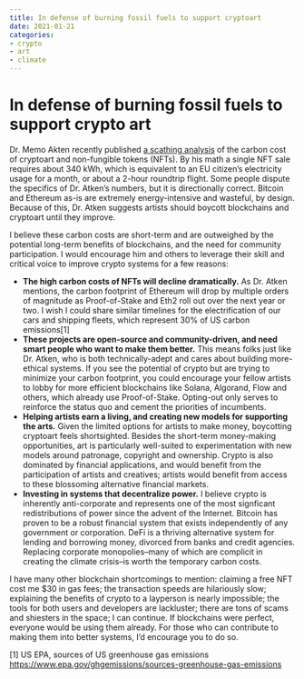 ```yaml
---
title: In defense of burning fossil fuels to support cryptoart
date: 2021-01-21
categories:
- crypto
- art
- climate
---
```


# In defense of burning fossil fuels to support crypto art

Dr. Memo Akten recently published [a scathing analysis](https://memoakten.medium.com/the-unreasonable-ecological-cost-of-cryptoart-2221d3eb2053) of the carbon cost of cryptoart and non-fungible tokens (NFTs). By his math a single NFT sale requires about 340 kWh, which is equivalent to an EU citizen’s electricity usage for a month, or about a 2-hour roundtrip flight. Some people dispute the specifics of Dr. Atken’s numbers, but it is directionally correct. Bitcoin and Ethereum as-is are extremely energy-intensive and wasteful, by design. Because of this, Dr. Atken suggests artists should boycott blockchains and cryptoart until they improve.

I believe these carbon costs are short-term and are outweighed by the potential long-term benefits of blockchains, and the need for community participation. I would encourage him and others to leverage their skill and critical voice to improve crypto systems for a few reasons:

* **The high carbon costs of NFTs will decline dramatically.** As Dr. Atken mentions, the carbon footprint of Ethereum will drop by multiple orders of magnitude as Proof-of-Stake and Eth2 roll out over the next year or two. I wish I could share similar timelines for the electrification of our cars and shipping fleets, which represent 30% of US carbon emissions[1]
* **These projects are open-source and community-driven, and need smart people who want to make them better.** This means folks just like Dr. Atken, who is both technically-adept and cares about building more-ethical systems. If you see the potential of crypto but are trying to minimize your carbon footprint, you could encourage your fellow artists to lobby for more efficient blockchains like Solana, Algorand, Flow and others, which already use Proof-of-Stake. Opting-out only serves to reinforce the status quo and cement the priorities of incumbents.
* **Helping artists earn a living, and creating new models for supporting the arts.** Given the limited options for artists to make money, boycotting cryptoart feels shortsighted. Besides the short-term money-making opportunities, art is particularly well-suited to experimentation with new models around patronage, copyright and ownership. Crypto is also dominated by financial applications, and would benefit from the participation of artists and creatives; artists would benefit from access to these blossoming alternative financial markets.
* **Investing in systems that decentralize power.** I believe crypto is inherently anti-corporate and represents one of the most signficant redistributions of power since the advent of the Internet. Bitcoin has proven to be a robust financial system that exists independently of any government or corporation. DeFi is a thriving alternative system for lending and borrowing money, divorced from banks and credit agencies. Replacing corporate monopolies–many of which are complicit in creating the climate crisis–is worth the temporary carbon costs.

I have many other blockchain shortcomings to mention: claiming a free NFT cost me $30 in gas fees; the transaction speeds are hilariously slow; explaining the benefits of crypto to a layperson is nearly impossible; the tools for both users and developers are lackluster; there are tons of scams and shiesters in the space; I can continue. If blockchains were perfect, everyone would be using them already. For those who can contribute to making them into better systems, I’d encourage you to do so.
 
 [1] US EPA, sources of US greenhouse gas emissions https://www.epa.gov/ghgemissions/sources-greenhouse-gas-emissions



